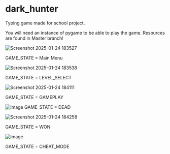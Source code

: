 # dark_hunter
Typing game made for school project.

You will need an instance of pygame to be able to play the game.
Resources are found in Master branch!

![Screenshot 2025-01-24 183527](https://github.com/user-attachments/assets/0c7b7934-70a2-4757-b271-528611057dd4)

GAME_STATE = Main Menu

![Screenshot 2025-01-24 183538](https://github.com/user-attachments/assets/8f0a005d-a3be-46a2-9289-bdbbd7ebee43)


GAME_STATE = LEVEL_SELECT

![Screenshot 2025-01-24 184111](https://github.com/user-attachments/assets/5cd4b93c-88ef-47da-8ba7-ee7c72a179ae)


GAME_STATE = GAMEPLAY

![image](https://github.com/user-attachments/assets/22e29b98-cbb6-4f63-9403-f5b80fa39cab)
GAME_STATE = DEAD

![Screenshot 2025-01-24 184258](https://github.com/user-attachments/assets/a5f46ccd-2f63-4d9e-a2c3-14a06c56c453)


GAME_STATE = WON

![image](https://github.com/user-attachments/assets/8cfdb230-c8a8-4dcb-9149-a949b0a74e99)

GAME_STATE = CHEAT_MODE
